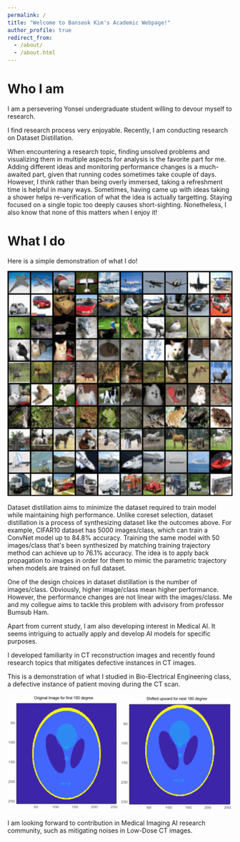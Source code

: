 ```yaml
---
permalink: /
title: "Welcome to Banseok Kim's Academic Webpage!"
author_profile: true
redirect_from: 
  - /about/
  - /about.html
---
```

Who I am
======
  I am a persevering Yonsei undergraduate student willing to devour myself to research. 

  I find research process very enjoyable. Recently, I am conducting research on Dataset Distillation. 

  When encountering a research topic, finding unsolved problems and visualizing them in multiple aspects for analysis is the favorite part for me. Adding different ideas and monitoring performance changes is a much-awaited part, given that running codes sometimes take couple of days. However, I think rather than being overly immersed, taking a refreshment time is helpful in many ways. Sometimes, having came up with ideas taking a shower helps re-verification of what the idea is actually targetting. Staying focused on a single topic too deeply causes short-sighting. Nonetheless, I also know that none of this matters when I enjoy it! 


What I do
======
  Here is a simple demonstration of what I do!

![Editing a markdown file for a talk](/images/DD_frontpage.gif)

  Dataset distillation aims to minimize the dataset required to train model while maintaining high performance. Unlike coreset selection, dataset distillation is a process of synthesizing dataset like the outcomes above. For example, CIFAR10 dataset has 5000 images/class, which can train a ConvNet model up to 84.8% accuracy. Training the same model with 50 images/class that's been synthesized by matching training trajectory method can achieve up to 76.1% accuracy. The idea is to apply back propagation to images in order for them to mimic the parametric trajectory when models are trained on full dataset. 

  One of the design choices in dataset distillation is the number of images/class. Obviously, higher image/class mean higher performance. However, the performance changes are not linear with the images/class. Me and my collegue aims to tackle this problem with advisory from professor Bumsub Ham.


  Apart from current study, I am also developing interest in Medical AI. It seems intriguing to actually apply and develop AI models for specific purposes.

  I developed familiarity in CT reconstruction images and recently found research topics that mitigates defective instances in CT images.

  This is a demonstration of what I studied in Bio-Electrical Engineering class, a defective instance of patient moving during the CT scan.
  
![Editing a markdown file for a talk](/images/animated_image.gif)

  I am looking forward to contribution in Medical Imaging AI research community, such as mitigating noises in Low-Dose CT images.

  

